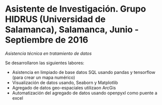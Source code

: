 # **Asistente de Investigación. Grupo HIDRUS  (Universidad de Salamanca), Salamanca, Junio - Septiembre de 2016**

*Asistencia técnica en tratamiento de datos*

Se desarrollaron las siguientes labores:

- Asistencia en limpiado de base datos SQL usando pandas y tensorflow (para crear un mapa numérico)
- Visualización de datos usando, Seaborn y Matplotlib
- Agregado de datos geo-espaciales utilizaon ArcGis
- Automatización del agregado  de datos usando openpyxl como puente a excel
